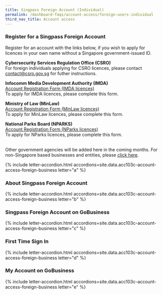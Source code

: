 ```yaml
---
title: Singpass Foreign Account (Individual)
permalink: /dashboard-faqs/account-access/foreign-users-individual
third_nav_title: Account access
---
```


### Register for a Singpass Foreign Account

Register for an account with the links below, if you wish to apply for licences in your own name without a Singapore government-issued ID.

**Cybersecurity Services Regulation Office (CSRO)**
<br>For foreign individuals applying for CSRO licences, please contact <a title="" href="mailto:contact@csro.gov.sg" target="_blank" rel="noopener">contact@csro.gov.sg</a> for futher instructions.

**Infocomm Media Development Authority (IMDA)**
<br>[Account Registration Form (IMDA licences)](https://go.gov.sg/imda-sfa)
<br>To apply for IMDA licences, please complete this form.

**Ministry of Law (MinLaw)**
<br>[Account Registration Form (MinLaw licences)](https://go.gov.sg/mlaw-sfa)
<br>To apply for MinLaw licences, please complete this form.

**National Parks Board (NPARKS)**
<br>[Account Registration Form (NParks licences)](https://avs-eservices.nparks.gov.sg/eservices/sfa-registration)
<br>To apply for NParks licences, please complete this form.

<br>Other government agencies will be added here in the coming months. For non-Singapore based businesses and entities, please [click here](/dashboard-faqs/account-access/foreign-users).

{% include letter-accordion.html accordions=site.data.acc103c-account-access-foreign-business letter="a" %}

### About Singpass Foreign Account

{% include letter-accordion.html accordions=site.data.acc103c-account-access-foreign-business letter="b" %}

### Singpass Foreign Account on GoBusiness

{% include letter-accordion.html accordions=site.data.acc103c-account-access-foreign-business letter="c" %}

### First Time Sign In

{% include letter-accordion.html accordions=site.data.acc103c-account-access-foreign-business letter="d" %}

### My Account on GoBusiness

{% include letter-accordion.html accordions=site.data.acc103c-account-access-foreign-business letter="e" %}